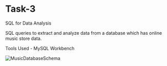 # Task-3
SQL for Data Analysis

SQL queries to extract and analyze data from a database which has online music store data.

Tools Used - MySQL Workbench

![MusicDatabaseSchema](https://github.com/user-attachments/assets/41df1c5a-0080-4491-817f-2ee2225d4fd5)
